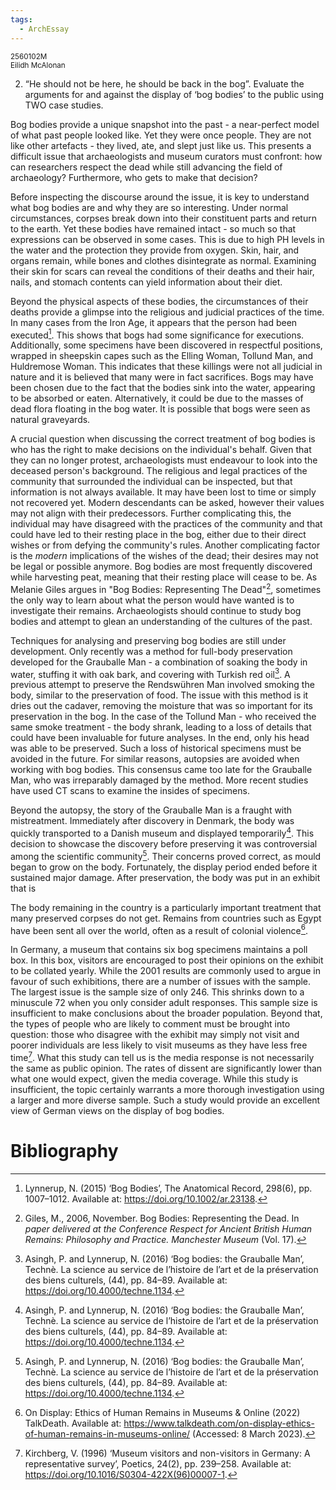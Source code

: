 ```yaml
---
tags:
  - ArchEssay
---
```


<small>
	2560102M
	<br/>
	Eilidh McAlonan
</small>

2. “He should not be here, he should be back in the bog”. Evaluate the arguments for and against the display of ‘bog bodies’ to the public using TWO case studies.

Bog bodies provide a unique snapshot into the past - a near-perfect model of what past people looked like. Yet they were once people. They are not like other artefacts - they lived, ate, and slept just like us. This presents a difficult issue that archaeologists and museum curators must confront: how can researchers respect the dead while still advancing the field of archaeology? Furthermore, who gets to make that decision?

Before inspecting the discourse around the issue, it is key to understand what bog bodies are and why they are so interesting. Under normal circumstances, corpses break down into their constituent parts and return to the earth. Yet these bodies have remained intact - so much so that expressions can be observed in some cases. This is due to high PH levels in the water and the protection they provide from oxygen. Skin, hair, and organs remain, while bones and clothes disintegrate as normal. Examining their skin for scars can reveal the conditions of their deaths and their hair, nails, and stomach contents can yield information about their diet.

Beyond the physical aspects of these bodies, the circumstances of their deaths provide a glimpse into the religious and judicial practices of the time. In many cases from the Iron Age, it appears that the person had been executed[^sacrifices]. This shows that bogs had some significance for executions. Additionally, some specimens have been discovered in respectful positions, wrapped in sheepskin capes such as the Elling Woman, Tollund Man, and Huldremose Woman. This indicates that these killings were not all judicial in nature and it is believed that many were in fact sacrifices. Bogs may have been chosen due to the fact that the bodies sink into the water, appearing to be absorbed or eaten. Alternatively, it could be due to the masses of dead flora floating in the bog water. It is possible that bogs were seen as natural graveyards.

A crucial question when discussing the correct treatment of bog bodies is who has the right to make decisions on the individual's behalf. Given that they can no longer protest, archaeologists must endeavour to look into the deceased person's background. The religious and legal practices of the community that surrounded the individual can be inspected, but that information is not always available. It may have been lost to time or simply not recovered yet. Modern descendants can be asked, however their values may not align with their predecessors. Further complicating this, the individual may have disagreed with the practices of the community and that could have led to their resting place in the bog, either due to their direct wishes or from defying the community's rules. Another complicating factor is the *modern* implications of the wishes of the dead; their desires may not be legal or possible anymore. Bog bodies are most frequently discovered while harvesting peat, meaning that their resting place will cease to be. As Melanie Giles argues in "Bog Bodies: Representing The Dead"[^Giles], sometimes the only way to learn about what the person would have wanted is to investigate their remains. Archaeologists should continue to study bog bodies and attempt to glean an understanding of the cultures of the past.  

Techniques for analysing and preserving bog bodies are still under development. Only recently was a method for full-body preservation developed for the Grauballe Man - a combination of soaking the body in water, stuffing it with oak bark, and covering with Turkish red oil[^Grauballe]. A previous attempt to preserve the Rendswühren Man involved smoking the body, similar to the preservation of food. The issue with this method is it dries out the cadaver, removing the moisture that was so important for its preservation in the bog. In the case of the Tollund Man - who received the same smoke treatment - the body shrank, leading to a loss of details that could have been invaluable for future analyses. In the end, only his head was able to be preserved. Such a loss of historical specimens must be avoided in the future. For similar reasons, autopsies are avoided when working with bog bodies. This consensus came too late for the Grauballe Man, who was irreparably damaged by the method. More recent studies have used CT scans to examine the insides of specimens.

Beyond the autopsy, the story of the Grauballe Man is a fraught with mistreatment. Immediately after discovery in Denmark, the body was quickly transported to a Danish museum and displayed temporarily[^Grauballe]. This decision to showcase the discovery before preserving it was controversial among the scientific community[^Grauballe]. Their concerns proved correct, as mould began to grow on the body. Fortunately, the display period ended before it sustained major damage. After preservation, the body was put in an exhibit that is 

The body remaining in the country is a particularly important treatment that many preserved corpses do not get. Remains from countries such as Egypt have been sent all over the world, often as a result of colonial violence[^colonialism]. 

In Germany, a museum that contains six bog specimens maintains a poll box. In this box, visitors are encouraged to post their opinions on the exhibit to be collated yearly. While the 2001 results are commonly used to argue in favour of such exhibitions, there are a number of issues with the sample. The largest issue is the sample size of only 246. This shrinks down to a minuscule 72 when you only consider adult responses. This sample size is insufficient to make conclusions about the broader population. Beyond that, the types of people who are likely to comment must be brought into question: those who disagree with the exhibit may simply not visit and poorer individuals are less likely to visit museums as they have less free time[^visitors]. What this study can tell us is the media response is not necessarily the same as public opinion. The rates of dissent are significantly lower than what one would expect, given the media coverage. While this study is insufficient, the topic certainly warrants a more thorough investigation using a larger and more diverse sample. Such a study would provide an excellent view of German views on the display of bog bodies. 

# Bibliography
[^sacrifices]: Lynnerup, N. (2015) ‘Bog Bodies’, The Anatomical Record, 298(6), pp. 1007–1012. Available at: https://doi.org/10.1002/ar.23138.

[^Giles]: Giles, M., 2006, November. Bog Bodies: Representing the Dead. In _paper delivered at the Conference Respect for Ancient British Human Remains: Philosophy and Practice. Manchester Museum_ (Vol. 17).

[^Grauballe]: Asingh, P. and Lynnerup, N. (2016) ‘Bog bodies: the Grauballe Man’, Technè. La science au service de l’histoire de l’art et de la préservation des biens culturels, (44), pp. 84–89. Available at: https://doi.org/10.4000/techne.1134.

[^colonialism]: On Display: Ethics of Human Remains in Museums & Online (2022) TalkDeath. Available at: https://www.talkdeath.com/on-display-ethics-of-human-remains-in-museums-online/ (Accessed: 8 March 2023).

[^Countries]:: Gill-Robinson, H. (2004) ‘Bog Bodies on Display’, Journal of Wetland Archaeology, 4(1), pp. 111–116. Available at: https://doi.org/10.1179/jwa.2004.4.1.111.

[^visitors]: Kirchberg, V. (1996) ‘Museum visitors and non-visitors in Germany: A representative survey’, Poetics, 24(2), pp. 239–258. Available at: https://doi.org/10.1016/S0304-422X(96)00007-1.
